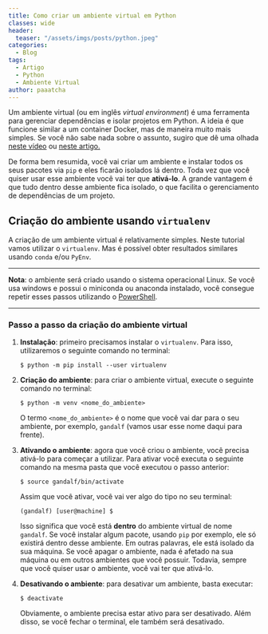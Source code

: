 ```yaml
---
title: Como criar um ambiente virtual em Python
classes: wide
header:
  teaser: "/assets/imgs/posts/python.jpeg"
categories:
  - Blog
tags:
  - Artigo
  - Python
  - Ambiente Virtual
author: paaatcha
---
```


Um ambiente virtual (ou em inglês _virtual environment_) é uma ferramenta para gerenciar dependências e isolar projetos em Python. A ideia é que funcione similar a um container Docker, mas de maneira muito mais simples. Se você não sabe nada sobre o assunto, sugiro que dê uma olhada [neste vídeo](https://www.youtube.com/watch?v=f_Rf2ZnV1Mk) ou [neste artigo.](https://docs.python.org/pt-br/3/library/venv.html)

De forma bem resumida, você vai criar um ambiente e instalar todos os seus pacotes via `pip` e eles ficarão isolados lá dentro. Toda vez que você quiser usar esse ambiente você vai ter que **ativá-lo**. A grande vantagem é que tudo dentro desse ambiente fica isolado, o que facilita o gerenciamento de dependências de um projeto.

## Criação do ambiente usando `virtualenv`

A criação de um ambiente virtual é relativamente simples. Neste tutorial vamos utilizar o `virtualenv`. Mas é possível obter resultados similares usando `conda` e/ou `PyEnv`.

---

**Nota**: o ambiente será criado usando o sistema operacional Linux. Se você usa windows e possui o miniconda ou anaconda instalado, você consegue repetir esses passos utilizando o [PowerShell](https://docs.microsoft.com/en-us/powershell/).

---

### Passo a passo da criação do ambiente virtual

1. **Instalação**: primeiro precisamos instalar o `virtualenv`. Para isso, utilizaremos o seguinte comando no terminal:

   ```
   $ python -m pip install --user virtualenv
   ```

2. **Criação do ambiente**: para criar o ambiente virtual, execute o seguinte comando no terminal:

   ```
   $ python -m venv <nome_do_ambiente>
   ```

   O termo `<nome_do_ambiente>` é o nome que você vai dar para o seu ambiente, por exemplo, `gandalf` (vamos usar esse nome daqui para frente).

3. **Ativando o ambiente**: agora que você criou o ambiente, você precisa ativá-lo para começar a utilizar. Para ativar você executa o seguinte comando na mesma pasta que você executou o passo anterior:

   ```
   $ source gandalf/bin/activate
   ```

   Assim que você ativar, você vai ver algo do tipo no seu terminal:

   ```
   (gandalf) [user@machine] $
   ```

   Isso significa que você está **dentro** do ambiente virtual de nome `gandalf`. Se você instalar algum pacote, usando `pip` por exemplo, ele só existirá dentro desse ambiente. Em outras palavras, ele está isolado da sua máquina. Se você apagar o ambiente, nada é afetado na sua máquina ou em outros ambientes que você possuir. Todavia, sempre que você quiser usar o ambiente, você vai ter que ativá-lo.

4. **Desativando o ambiente**: para desativar um ambiente, basta executar:
   ```
   $ deactivate
   ```
   Obviamente, o ambiente precisa estar ativo para ser desativado. Além disso, se você fechar o terminal, ele também será desativado.
